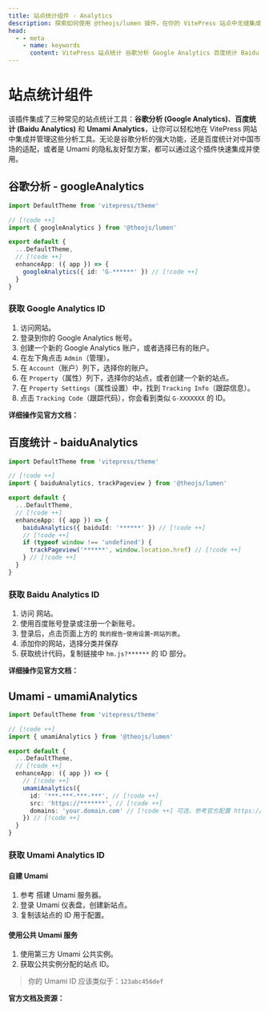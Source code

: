 ```yaml
---
title: 站点统计组件 - Analytics
description: 探索如何使用 @theojs/lumen 插件，在你的 VitePress 站点中无缝集成谷歌分析 (Google Analytics)、百度统计 (Baidu Analytics) 及 Umami Analytics。本指南将帮助你快速配置和管理站点统计，有效追踪和分析网站数据。
head:
  - - meta
    - name: keywords
      content: VitePress 站点统计 谷歌分析 Google Analytics 百度统计 Baidu Analytics Umami Analytics 网站分析 数据追踪 @theojs/lumen 插件 流量统计 网站集成 theojs
---
```


# 站点统计组件

该插件集成了三种常见的站点统计工具：**谷歌分析 (Google Analytics)**、**百度统计 (Baidu Analytics)** 和 **Umami Analytics**，让你可以轻松地在 VitePress 网站中集成并管理这些分析工具。无论是谷歌分析的强大功能，还是百度统计对中国市场的适配，或者是 Umami 的隐私友好型方案，都可以通过这个插件快速集成并使用。

## 谷歌分析 - googleAnalytics

```ts [.vitepress/theme/index.ts]
import DefaultTheme from 'vitepress/theme'

// [!code ++]
import { googleAnalytics } from '@theojs/lumen'

export default {
  ...DefaultTheme,
  // [!code ++]
  enhanceApp: ({ app }) => {
    googleAnalytics({ id: 'G-******' }) // [!code ++]
  }
}
```

### 获取 Google Analytics ID

1. 访问<Pill name="Google Analytics" link="https://analytics.google.com/" icon="logos:google-analytics" alt="Google Analytics icon" />网站。
2. 登录到你的 Google Analytics 帐号。
3. 创建一个新的 Google Analytics 账户，或者选择已有的账户。
4. 在左下角点击 `Admin`（管理）。
5. 在 `Account`（账户）列下，选择你的账户。
6. 在 `Property`（属性）列下，选择你的站点，或者创建一个新的站点。
7. 在 `Property Settings`（属性设置）中，找到 `Tracking Info`（跟踪信息）。
8. 点击 `Tracking Code`（跟踪代码），你会看到类似 `G-XXXXXXX` 的 ID。

**详细操作见官方文档：** <Pill name="Google Analytics 帮助文档" link="https://support.google.com/analytics/answer/9304153?hl=zh-Hans" icon="logos:google-analytics" alt="Google Analytics icon" />

## 百度统计 - baiduAnalytics

```ts [.vitepress/theme/index.ts]
import DefaultTheme from 'vitepress/theme'

// [!code ++]
import { baiduAnalytics, trackPageview } from '@theojs/lumen'

export default {
  ...DefaultTheme,
  // [!code ++]
  enhanceApp: ({ app }) => {
    baiduAnalytics({ baiduId: '******' }) // [!code ++]
    // [!code ++]
    if (typeof window !== 'undefined') {
      trackPageview('******', window.location.href) // [!code ++]
    } // [!code ++]
  }
}
```

### 获取 Baidu Analytics ID

1. 访问 <Pill name="百度统计" link="https://tongji.baidu.com/" icon="ri:baidu-fill" color="#2932E1" alt="百度统计图标" /> 网站。
2. 使用百度账号登录或注册一个新账号。
3. 登录后，点击页面上方的 `我的报告`-`使用设置`-`网站列表`。
4. 添加你的网站，选择分类并保存
5. 获取统计代码，复制链接中 `hm.js?******` 的 ID 部分。

**详细操作见官方文档：** <Pill name="百度统计官方文档" link="https://tongji.baidu.com/web/help/article?id=175&type=0" icon="ri:baidu-fill" color="#2932E1" alt="百度统计图标" />

## Umami - umamiAnalytics

```ts [.vitepress/theme/index.ts]
import DefaultTheme from 'vitepress/theme'

// [!code ++]
import { umamiAnalytics } from '@theojs/lumen'

export default {
  ...DefaultTheme,
  // [!code ++]
  enhanceApp: ({ app }) => {
    // [!code ++]
    umamiAnalytics({
      id: '***-***-***-***', // [!code ++]
      src: 'https://*******', // [!code ++]
      domains: 'your.domain.com' // [!code ++] 可选，参考官方配置 https://umami.is/docs/tracker-configuration#data-domains
    }) // [!code ++]
  }
}
```

### 获取 Umami Analytics ID

#### 自建 Umami

1. 参考 <Pill name="Umami 文档" link="https://umami.is/docs/guides/hosting" icon="simple-icons:umami" :color="{ light: '#000000', dark: '#ffffff' }" alt="umami图标" /> 搭建 Umami 服务器。
2. 登录 Umami 仪表盘，创建新站点。
3. 复制该站点的 ID 用于配置。

#### 使用公共 Umami 服务

1. 使用第三方 Umami 公共实例。
2. 获取公共实例分配的站点 ID。

> 你的 Umami ID 应该类似于：`123abc456def`

**官方文档及资源：** <Pill name="Umami 文档" link="https://umami.is/docs/guides/hosting" icon="simple-icons:umami" :color="{ light: '#000000', dark: '#ffffff' }" alt="umami图标" /> <Pill name="Umami 公共服务" link="https://umami.is/" icon="simple-icons:umami" :color="{ light: '#000000', dark: '#ffffff' }" alt="umami图标" />
